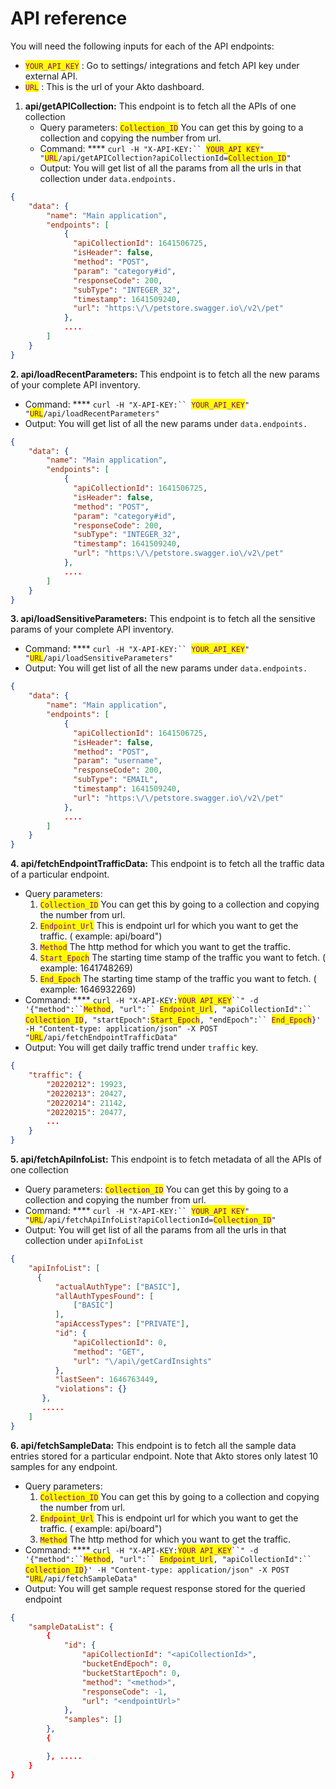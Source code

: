 # API reference

You will need the following inputs for each of the API endpoints:

* <mark style="color:purple;">`YOUR_API_KEY`</mark> : Go to settings/ integrations and fetch API key under external API.
* &#x20;<mark style="color:purple;">`URL`</mark> : This is the url of your Akto dashboard.

1. **api/getAPICollection:** This endpoint is to fetch all the APIs of one collection
   * Query parameters: <mark style="color:purple;">`Collection_ID`</mark> You can get this by going to a collection and copying the number from url.&#x20;
   * Command: **** `curl -H "X-API-KEY:`` `<mark style="color:purple;">`YOUR_API_KEY`</mark>`" "`<mark style="color:purple;">`URL`</mark>`/api/getAPICollection?apiCollectionId=`<mark style="color:purple;">`Collection_ID`</mark>`"`
   * Output: You will get list of all the params from all the urls in that collection under `data.endpoints.`

```json
{
	"data": {
		"name": "Main application",
		"endpoints": [
		  	{
			  "apiCollectionId": 1641506725,
			  "isHeader": false,
			  "method": "POST",
			  "param": "category#id",
			  "responseCode": 200,
		 	  "subType": "INTEGER_32",
			  "timestamp": 1641509240,
			  "url": "https:\/\/petstore.swagger.io\/v2\/pet"
			},
		    ....
		]
	}
}
```

&#x20;**2. api/loadRecentParameters:** This endpoint is to fetch all the new params of your complete API inventory.&#x20;

* Command: **** `curl -H "X-API-KEY:`` `<mark style="color:purple;">`YOUR_API_KEY`</mark>`" "`<mark style="color:purple;">`URL`</mark>`/api/loadRecentParameters"`
* Output: You will get list of all the new params under `data.endpoints.`

```json
{
	"data": {
		"name": "Main application",
		"endpoints": [
		  	{
			  "apiCollectionId": 1641506725,
			  "isHeader": false,
			  "method": "POST",
			  "param": "category#id",
			  "responseCode": 200,
		 	  "subType": "INTEGER_32",
			  "timestamp": 1641509240,
			  "url": "https:\/\/petstore.swagger.io\/v2\/pet"
			},
		    ....
		]
	}
}
```

**3. api/loadSensitiveParameters:** This endpoint is to fetch all the sensitive params of your complete API inventory.&#x20;

* Command: **** `curl -H "X-API-KEY:`` `<mark style="color:purple;">`YOUR_API_KEY`</mark>`" "`<mark style="color:purple;">`URL`</mark>`/api/loadSensitiveParameters"`
* Output: You will get list of all the new params under `data.endpoints.`

```json
{
	"data": {
		"name": "Main application",
		"endpoints": [
		  	{
			  "apiCollectionId": 1641506725,
			  "isHeader": false,
			  "method": "POST",
			  "param": "username",
			  "responseCode": 200,
		 	  "subType": "EMAIL",
			  "timestamp": 1641509240,
			  "url": "https:\/\/petstore.swagger.io\/v2\/pet"
			},
		    ....
		]
	}
}
```

**4. api/fetchEndpointTrafficData:** This endpoint is to fetch all the traffic data of a particular endpoint.

* Query parameters:&#x20;
  1. <mark style="color:purple;">`Collection_ID`</mark> You can get this by going to a collection and copying the number from url.&#x20;
  2. <mark style="color:purple;">`Endpoint_Url`</mark> This is endpoint url for which you want to get the traffic. ( example: api/board")
  3. <mark style="color:purple;">`Method`</mark>  The http method for which you want to get the traffic.
  4. <mark style="color:purple;">`Start_Epoch`</mark> The starting time stamp of the traffic you want to fetch. ( example: 1641748269)
  5. <mark style="color:purple;">`End_Epoch`</mark> The starting time stamp of the traffic you want to fetch. ( example: 1646932269)
* Command:  ****  `curl -H "X-API-KEY:`<mark style="color:purple;">`YOUR_API_KEY`</mark>` ``" -d '{"method":`` `<mark style="color:purple;">`Method`</mark>`, "url":`` `<mark style="color:purple;">`Endpoint_Url`</mark>`, "apiCollectionId":`` `<mark style="color:purple;">`Collection_ID`</mark>`, "startEpoch":`<mark style="color:purple;">`Start_Epoch`</mark>`, "endEpoch":`` `<mark style="color:purple;">`End_Epoch`</mark>`}' -H "Content-type: application/json" -X POST "`<mark style="color:purple;">`URL`</mark>`/api/fetchEndpointTrafficData"`
* Output: You will get daily traffic trend under `traffic` key.

```json
{
	"traffic": {
		"20220212": 19923,
		"20220213": 20427,
		"20220214": 21142,
		"20220215": 20477,
		...
	}
}
```

**5. api/fetchApiInfoList:** This endpoint is to fetch metadata of all the APIs of one collection

* Query parameters: <mark style="color:purple;">`Collection_ID`</mark> You can get this by going to a collection and copying the number from url.&#x20;
* Command: **** `curl -H "X-API-KEY:`` `<mark style="color:purple;">`YOUR_API_KEY`</mark>`" "`<mark style="color:purple;">`URL`</mark>`/api/fetchApiInfoList?apiCollectionId=`<mark style="color:purple;">`Collection_ID`</mark>`"`
* Output: You will get list of all the params from all the urls in that collection under `apiInfoList`

```json
{
	"apiInfoList": [
	  {
		  "actualAuthType": ["BASIC"],
		  "allAuthTypesFound": [
			  ["BASIC"]
		  ],
		  "apiAccessTypes": ["PRIVATE"],
		  "id": {
			  "apiCollectionId": 0,
			  "method": "GET",
			  "url": "\/api\/getCardInsights"
		  },
		  "lastSeen": 1646763449,
		  "violations": {}
	   },
	   .....
	]
}
```

**6. api/fetchSampleData:** This endpoint is to fetch all the sample data entries stored for a particular endpoint. Note that Akto stores only latest 10 samples for any endpoint.

* Query parameters:&#x20;
  1. <mark style="color:purple;">`Collection_ID`</mark> You can get this by going to a collection and copying the number from url.&#x20;
  2. <mark style="color:purple;">`Endpoint_Url`</mark> This is endpoint url for which you want to get the traffic. ( example: api/board")
  3. <mark style="color:purple;">`Method`</mark>  The http method for which you want to get the traffic.
* Command:  ****  `curl -H "X-API-KEY:`<mark style="color:purple;">`YOUR_API_KEY`</mark>` ``" -d '{"method":`` `<mark style="color:purple;">`Method`</mark>`, "url":`` `<mark style="color:purple;">`Endpoint_Url`</mark>`, "apiCollectionId":`` `<mark style="color:purple;">`Collection_ID`</mark>`}' -H "Content-type: application/json" -X POST "`<mark style="color:purple;">`URL`</mark>`/api/fetchSampleData"`
* Output: You will get sample request response stored for the queried endpoint

```json
{
	"sampleDataList": {
		{
			"id": {
		        "apiCollectionId": "<apiCollectionId>",
		        "bucketEndEpoch": 0,
		        "bucketStartEpoch": 0,
		        "method": "<method>",
		        "responseCode": -1,
		        "url": "<endpointUrl>"
		    },
		    "samples": []
      	},
		{

		}, .....
	}
}
```
